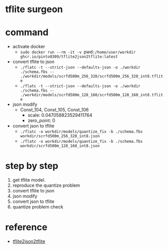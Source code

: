 # tflite surgeon
# command
- activate docker
    - `sudo docker run --rm -it -v `pwd`:/home/user/workdir ghcr.io/pinto0309/tflite2json2tflite:latest`
- convert tflite to json
    - `./flatc -t --strict-json --defaults-json -o ./workdir ./schema.fbs -- ./workdir/models/scrfd500m_256_320/scrfd500m_256_320_int8.tflite`
    - `./flatc -t --strict-json --defaults-json -o ./workdir ./schema.fbs -- ./workdir/models/scrfd500m_128_160/scrfd500m_128_160_int8.tflite`
- json modify
    - Const_104, Const_105, Const_106
        - scale: 0.047058823529411764
        - zero_point: 0
- convert json to tflite
    - `./flatc -o workdir/models/quantize_fix -b ./schema.fbs workdir/scrfd500m_256_320_int8.json`
    - `./flatc -o workdir/models/quantize_fix -b ./schema.fbs workdir/scrfd500m_128_160_int8.json`

# step by step
1. get tflite model.
2. reproduce the quantize problem
3. convert tflite to json
4. json modify
5. convert json to tflite
6. quantize problem check

# reference
- [tflite2json2tflite](https://github.com/PINTO0309/tflite2json2tflite)